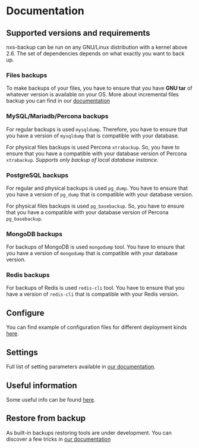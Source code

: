 # Documentation

## Supported versions and requirements

nxs-backup can be run on any GNU/Linux distribution with a kernel above 2.6. The set of dependencies depends on what
exactly you want to back up.

### Files backups

To make backups of your files, you have to ensure that you have **GNU tar** of whatever version is available on your OS.
More about incremental files backup you can find in our [documentation](INCREMENTAL_FILES_BACKUP.md)

### MySQL/Mariadb/Percona backups

For regular backups is used `mysqldump`. Therefore, you have to ensure that you have a version of `mysqldump` that is
compatible with your database.

For physical files backups is used Percona `xtrabackup`. So, you have to ensure that you have a compatible with your
database version of Percona `xtrabackup`. *Supports only backup of local database instance*.

### PostgreSQL backups

For regular and physical backups is used `pg_dump`. You have to ensure that you have a version of `pg_dump` that is
compatible with your database version.

For physical files backups is used `pg_basebackup`. So, you have to ensure that you have a compatible with your
database version of Percona `pg_basebackup`.

### MongoDB backups

For backups of MongoDB is used `mongodump` tool. You have to ensure that you have a version of `mongodump` that is
compatible with your database version.

### Redis backups

For backups of Redis is used `redis-cli` tool. You have to ensure that you have a version of `redis-cli` that is
compatible with your Redis version.


## Configure

You can find example of configuration files for different deployment kinds [here](example/README.md).

## Settings

Full list of setting parameters available in [our documentation](settings/README.md).

## Useful information

Some useful info can be found [here](USEFUL_INFO.md).

## Restore from backup

As built-in backups restoring tools are under development. You can discover a few tricks
in [our documentation](restore)
